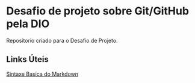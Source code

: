 # Desafio de projeto sobre Git/GitHub pela DIO
Repositorio criado para o Desafio de Projeto.

## Links Úteis
[Sintaxe Basica do Markdown](https://www.markdownguide.org/basic-syntax/)
